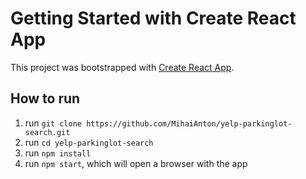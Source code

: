 # Getting Started with Create React App

This project was bootstrapped with [Create React App](https://github.com/facebook/create-react-app).

## How to run

1. run `git clone https://github.com/MihaiAnton/yelp-parkinglot-search.git`
2. run `cd yelp-parkinglot-search`
3. run `npm install`
4. run `npm start`, which will open a browser with the app
